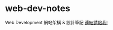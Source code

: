 # web-dev-notes
 Web Development 網站架構 &amp; 設計筆記
[連結請點我!](https://allison-hou.github.io/web-dev-notes)
